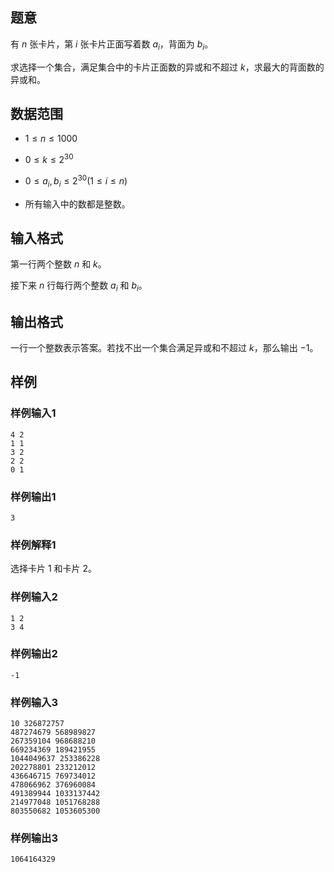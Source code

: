 ## 题意

有 $n$ 张卡片，第 $i$ 张卡片正面写着数 $a_i$，背面为 $b_i$。

求选择一个集合，满足集合中的卡片正面数的异或和不超过 $k$，求最大的背面数的异或和。

## 数据范围

- $1 \leq n \leq 1000$

- $0 \leq k \leq 2^{30}$

- $0 \leq a_i,b_i \leq 2^{30}(1 \leq i \leq n)$

- 所有输入中的数都是整数。

## 输入格式

第一行两个整数 $n$ 和 $k$。

接下来 $n$ 行每行两个整数 $a_i$ 和 $b_i$。

## 输出格式

一行一个整数表示答案。若找不出一个集合满足异或和不超过 $k$，那么输出 $-1$。

## 样例

### 样例输入1

```
4 2
1 1
3 2
2 2
0 1
```

### 样例输出1

```
3
```

### 样例解释1

选择卡片 $1$ 和卡片 $2$。

### 样例输入2

```
1 2
3 4
```

### 样例输出2

```
-1
```

### 样例输入3

```
10 326872757
487274679 568989827
267359104 968688210
669234369 189421955
1044049637 253386228
202278801 233212012
436646715 769734012
478066962 376960084
491389944 1033137442
214977048 1051768288
803550682 1053605300
```

### 样例输出3

```
1064164329
```
